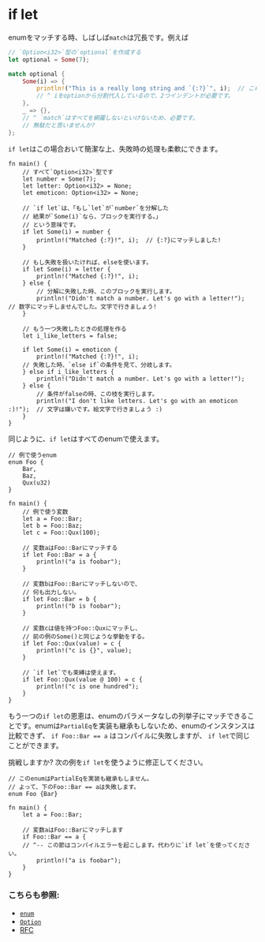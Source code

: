 # if let

enumをマッチする時、しばしば`match`は冗長です。例えば

```rust
// `Option<i32>`型の`optional`を作成する
let optional = Some(7);

match optional {
    Some(i) => {
        println!("This is a really long string and `{:?}`", i);  // これは本当に長い文字列で、`{:?}`です
        // ^ iをoptionから分割代入しているので、2つインデントが必要です。
    },
    _ => {},
    // ^ `match`はすべてを網羅しないといけないため、必要です。
    // 無駄だと思いませんか?
};

```

`if let`はこの場合おいて簡潔な上、失敗時の処理も柔軟にできます。

```rust,editable
fn main() {
    // すべて`Option<i32>`型です
    let number = Some(7);
    let letter: Option<i32> = None;
    let emoticon: Option<i32> = None;

    // `if let`は、「もし`let`が`number`を分解した
    // 結果が`Some(i)`なら、ブロックを実行する。」
    // という意味です。
    if let Some(i) = number {
        println!("Matched {:?}!", i);  // {:?}にマッチしました!
    }

    // もし失敗を扱いたければ、elseを使います。
    if let Some(i) = letter {
        println!("Matched {:?}!", i);
    } else {
        // 分解に失敗した時、このブロックを実行します。
        println!("Didn't match a number. Let's go with a letter!");  // 数字にマッチしませんでした。文字で行きましょう!
    }

    // もう一つ失敗したときの処理を作る
    let i_like_letters = false;

    if let Some(i) = emoticon {
        println!("Matched {:?}!", i);
    // 失敗した時、`else if`の条件を見て、分岐します。
    } else if i_like_letters {
        println!("Didn't match a number. Let's go with a letter!");
    } else {
        // 条件がfalseの時、この枝を実行します。
        println!("I don't like letters. Let's go with an emoticon :)!");  // 文字は嫌いです。絵文字で行きましょう :)
    }
}
```

同じように、`if let`はすべてのenumで使えます。

```rust,editable
// 例で使うenum
enum Foo {
    Bar,
    Baz,
    Qux(u32)
}

fn main() {
    // 例で使う変数
    let a = Foo::Bar;
    let b = Foo::Baz;
    let c = Foo::Qux(100);
    
    // 変数aはFoo::Barにマッチする
    if let Foo::Bar = a {
        println!("a is foobar");
    }
    
    // 変数bはFoo::Barにマッチしないので、
    // 何も出力しない。
    if let Foo::Bar = b {
        println!("b is foobar");
    }
    
    // 変数cは値を持つFoo::Quxにマッチし、
    // 前の例のSome()と同じような挙動をする。
    if let Foo::Qux(value) = c {
        println!("c is {}", value);
    }

    // `if let`でも束縛は使えます。
    if let Foo::Qux(value @ 100) = c {
        println!("c is one hundred");
    }
}
```

もう一つの`if let`の恩恵は、enumのパラメータなしの列挙子にマッチできることです。enumは`PartialEq`を実装も継承もしないため、enumのインスタンスは比較できず、
`if Foo::Bar == a` はコンパイルに失敗しますが、 `if let`で同じことができます。

挑戦しますか? 次の例を`if let`を使うように修正してください。

```rust,editable,ignore,mdbook-runnable
// このenumはPartialEqを実装も継承もしません。
// よって、下のFoo::Bar == aは失敗します。
enum Foo {Bar}

fn main() {
    let a = Foo::Bar;

    // 変数aはFoo::Barにマッチします
    if Foo::Bar == a {
    // ^-- この節はコンパイルエラーを起こします。代わりに`if let`を使ってください。
        println!("a is foobar");
    }
}
```

### こちらも参照:

- [`enum`][enum]
- [`Option`][option]
- [RFC][if_let_rfc]

[enum]: ../custom_types/enum.md
[if_let_rfc]: https://github.com/rust-lang/rfcs/pull/160
[option]: ../std/option.md
